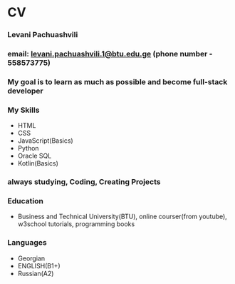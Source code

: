 # CV

### Levani Pachuashvili

### email: levani.pachuashvili.1@btu.edu.ge  (phone number - 558573775)

### My goal is to learn as much as possible and become full-stack developer

### My Skills

- HTML
- CSS
- JavaScript(Basics)
- Python
- Oracle SQL
- Kotlin(Basics)

### always studying, Coding, Creating Projects

### Education
- Business and Technical University(BTU), online courser(from youtube), w3school tutorials, programming books

### Languages
- Georgian
- ENGLISH(B1+)
- Russian(A2)
